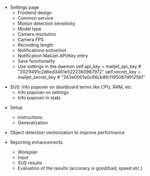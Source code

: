 - Settings page
  + Frontend design
  + Common service
  + Motion detection sensitivity
  + Model type
  + Camera resolution
  + Camera FPS
  + Recording length
  + Notifications active/not
  + Notification MailJet API/Key entry
  + Save functionality
  + Use settings in the daemon
      self.api_key = mailjet_api_key  # "2021f491c2d6ed3461e5222360987972"
      self.secret_key = mailjet_secret_key  # "343e0001a0c66cb8fc1195087d9125bf"


+ SUS: Info popover on dashboard terms like CPU, RAM, etc
  + Info popover on settings
  + Info popover in stats

- Setup
  - Instructions
  - Generalization

- Object detection vectorization to improve performance

- Reporting enhancements
  - Workplan
  - Input
  - SUS results
  - Evaluation of the results (accuracy is good/bad, speed etc.)
